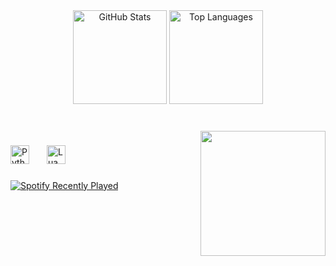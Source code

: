 <div align="center">
  <img src="https://github-readme-stats.vercel.app/api?username=7976x&hide_title=false&hide_rank=false&show_icons=true&include_all_commits=true&count_private=true&disable_animations=false&theme=github_dark&locale=en&hide_border=true" height="150" alt="GitHub Stats" />
  <img src="https://github-readme-stats.vercel.app/api/top-langs?username=7976x&locale=en&hide_title=false&layout=compact&card_width=320&langs_count=5&theme=github_dark&hide_border=true" height="150" alt="Top Languages" />
</div>

### 

<br clear="both">

<img align="right" height="200" src="https://cdn.discordapp.com/attachments/1294844970582282352/1349026532697444404/patrick-patrick-star.gif?ex=67d19a5d&is=67d048dd&hm=8afb01617f18cf28ad0f15a90a3b44d67f86c867d9e01396608e2f0337fef09f&" />

### 

<div align="left">
  <img src="https://cdn.jsdelivr.net/gh/devicons/devicon/icons/python/python-original.svg" height="30" alt="Python" />
  <img width="20" />
  <img src="https://cdn.jsdelivr.net/gh/devicons/devicon/icons/lua/lua-original.svg" height="30" alt="Lua" />
</div>

### 

<div align="left">
  <a href="https://open.spotify.com/user/kqt2ebq6pachk7mjx1gtyyjbq">
    <img src="https://spotify-recently-played-readme.vercel.app/api?user=kqt2ebq6pachk7mjx1gtyyjbq&count=1&unique=true" alt="Spotify Recently Played" />
  </a>
</div>

###
